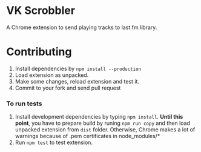 # VK Scrobbler

A Chrome extension to send playing tracks to last.fm library.

# Contributing

1. Install dependencies by `npm install --production`
2. Load extension as unpacked.
3. Make some changes, reload extension and test it.
4. Commit to your fork and send pull request

### To run tests

1. Install development dependencies by typing `npm install`. 
**Until this point**, you have to prepare build by runing `npm run copy` and then 
load unpacked extension from `dist` folder. Otherwise, Chrome makes a lot of warnings because of .pem certificates
in node_modules/*
2. Run `npm test` to test extension.

